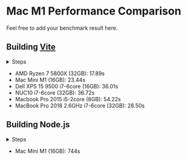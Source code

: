 # Mac M1 Performance Comparison

Feel free to add your benchmark result here.

## Building [Vite](https://github.com/vitejs/vite)

<details><summary>Steps</summary>

```sh
git clone https://github.com/vitejs/vite.git
cd vite
git checkout 06663a7
yarn
yarn workspace vite build
```

</details>

- AMD Ryzen 7 5800X (32GB): 17.89s
- Mac Mini M1 (16GB): 23.44s
- Dell XPS 15 9500 i7-6core (16GB): 36.01s
- NUC10 i7-6core (32GB): 36.72s
- Macbook Pro 2015 i5-2core (8GB): 54.22s
- MacBook Pro 2018 2.6GHz i7-6core (32GB): 28.50s

## Building Node.js

<details><summary>Steps</summary>

Follow https://github.com/nodejs/node/blob/master/BUILDING.md, run `time make -j4` to build Node.js and measure the time.

</details>

- Mac Mini M1 (16GB): 744s
